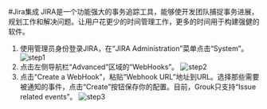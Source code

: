 #Jira集成
JIRA是一个功能强大的事务追踪工具，能够使开发团队捕捉事务进展，规划工作和解决问题。让用户花更少的时间管理工作，更多的时间用于构建强健的软件。

1. 使用管理员身份登录JIRA，在“JIRA Administration”菜单点击“System”。
![step1](https://s3.cn-north-1.amazonaws.com.cn/grouk-public/integration/jira/jira_step1.png)
1. 点击左侧导航栏“Advanced”区域的“WebHooks”。</description>
![step2](https://s3.cn-north-1.amazonaws.com.cn/grouk-public/integration/jira/jira_step2.png)
1. 点击“Create a WebHook”，粘贴“Webhook URL”地址到URL。选择那些需要被通知的事件，点击“Create”按钮保存你的配置。目前，Grouk只支持“Issue related events”。
![step3](https://s3.cn-north-1.amazonaws.com.cn/grouk-public/integration/jira/jira_step3.png)